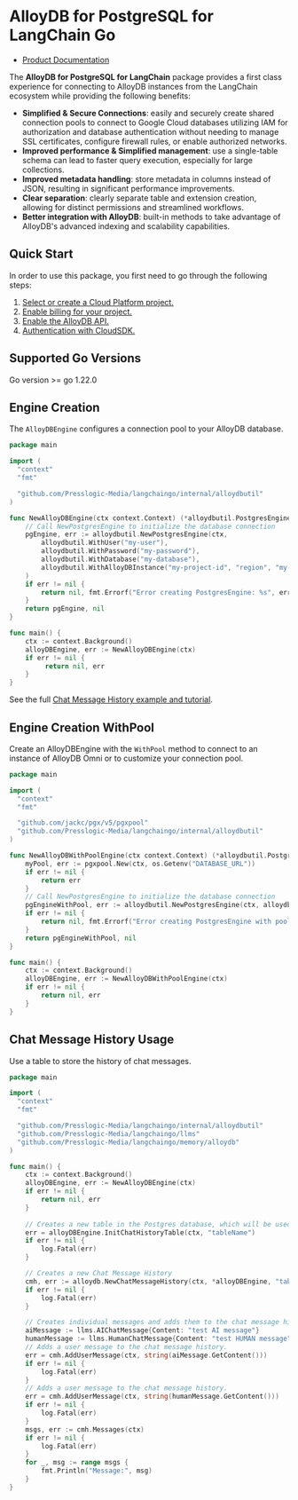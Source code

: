 # AlloyDB for PostgreSQL for LangChain Go

- [Product Documentation](https://cloud.google.com/alloydb)

The **AlloyDB for PostgreSQL for LangChain** package provides a first class experience for connecting to
AlloyDB instances from the LangChain ecosystem while providing the following benefits:

- **Simplified & Secure Connections**: easily and securely create shared connection pools to connect to Google Cloud databases utilizing IAM for authorization and database authentication without needing to manage SSL certificates, configure firewall rules, or enable authorized networks.
- **Improved performance & Simplified management**: use a single-table schema can lead to faster query execution, especially for large collections.
- **Improved metadata handling**: store metadata in columns instead of JSON, resulting in significant performance improvements.
- **Clear separation**: clearly separate table and extension creation, allowing for distinct permissions and streamlined workflows.
- **Better integration with AlloyDB**: built-in methods to take advantage of AlloyDB's advanced indexing and scalability capabilities.

## Quick Start

In order to use this package, you first need to go through the following
steps:

1. [Select or create a Cloud Platform project.](https://console.cloud.google.com/project)
2. [Enable billing for your project.](https://cloud.google.com/billing/docs/how-to/modify-project#enable_billing_for_a_project)
3. [Enable the AlloyDB API.](https://console.cloud.google.com/flows/enableapi?apiid=alloydb.googleapis.com)
4. [Authentication with CloudSDK.](https://cloud.google.com/sdk/gcloud/reference/auth/application-default/login)

## Supported Go Versions

Go version >= go 1.22.0

## Engine Creation

The `AlloyDBEngine` configures a connection pool to your AlloyDB database. 

```go
package main

import (
  "context"
  "fmt"

  "github.com/Presslogic-Media/langchaingo/internal/alloydbutil"
)

func NewAlloyDBEngine(ctx context.Context) (*alloydbutil.PostgresEngine, error) {
	// Call NewPostgresEngine to initialize the database connection
    pgEngine, err := alloydbutil.NewPostgresEngine(ctx,
        alloydbutil.WithUser("my-user"),
        alloydbutil.WithPassword("my-password"),
        alloydbutil.WithDatabase("my-database"),
        alloydbutil.WithAlloyDBInstance("my-project-id", "region", "my-cluster", "my-instance"),
    )
    if err != nil {
        return nil, fmt.Errorf("Error creating PostgresEngine: %s", err)
    }
    return pgEngine, nil
}

func main() {
    ctx := context.Background()
    alloyDBEngine, err := NewAlloyDBEngine(ctx)
    if err != nil {
         return nil, err
    }
}
```

See the full [Chat Message History example and tutorial](https://github.com/Presslogic-Media/langchaingo/tree/main/examples/google-alloydb-chat-message-history-example).

## Engine Creation WithPool

Create an AlloyDBEngine with the `WithPool` method to connect to an instance of AlloyDB Omni or to customize your connection pool.


```go
package main

import (
  "context"
  "fmt"

  "github.com/jackc/pgx/v5/pgxpool"
  "github.com/Presslogic-Media/langchaingo/internal/alloydbutil"
)

func NewAlloyDBWithPoolEngine(ctx context.Context) (*alloydbutil.PostgresEngine, error) {
    myPool, err := pgxpool.New(ctx, os.Getenv("DATABASE_URL"))
    if err != nil {
        return err
    }
	// Call NewPostgresEngine to initialize the database connection
    pgEngineWithPool, err := alloydbutil.NewPostgresEngine(ctx, alloydbutil.WithPool(myPool))
    if err != nil {
        return nil, fmt.Errorf("Error creating PostgresEngine with pool: %s", err)
    }
    return pgEngineWithPool, nil
}

func main() {
    ctx := context.Background()
    alloyDBEngine, err := NewAlloyDBWithPoolEngine(ctx)
    if err != nil {
        return nil, err
    }
}
```

## Chat Message History Usage

Use a table to store the history of chat messages.

```go
package main

import (
  "context"
  "fmt"

  "github.com/Presslogic-Media/langchaingo/internal/alloydbutil"
  "github.com/Presslogic-Media/langchaingo/llms"
  "github.com/Presslogic-Media/langchaingo/memory/alloydb"
)

func main() {
    ctx := context.Background()
    alloyDBEngine, err := NewAlloyDBEngine(ctx)
    if err != nil {
        return nil, err
    }
    
	// Creates a new table in the Postgres database, which will be used for storing Chat History.
	err = alloyDBEngine.InitChatHistoryTable(ctx, "tableName")
	if err != nil {
		log.Fatal(err)
	}

    // Creates a new Chat Message History
    cmh, err := alloydb.NewChatMessageHistory(ctx, *alloyDBEngine, "tableName", "sessionID")
    if err != nil {
        log.Fatal(err)
    }

    // Creates individual messages and adds them to the chat message history.
    aiMessage := llms.AIChatMessage{Content: "test AI message"}
    humanMessage := llms.HumanChatMessage{Content: "test HUMAN message"}
    // Adds a user message to the chat message history.
    err = cmh.AddUserMessage(ctx, string(aiMessage.GetContent()))
    if err != nil {
        log.Fatal(err)
    }
    // Adds a user message to the chat message history.
    err = cmh.AddUserMessage(ctx, string(humanMessage.GetContent()))
    if err != nil {
        log.Fatal(err)
    }
    msgs, err := cmh.Messages(ctx)
    if err != nil {
        log.Fatal(err)
    }
    for _, msg := range msgs {
        fmt.Println("Message:", msg)
    }
}
```